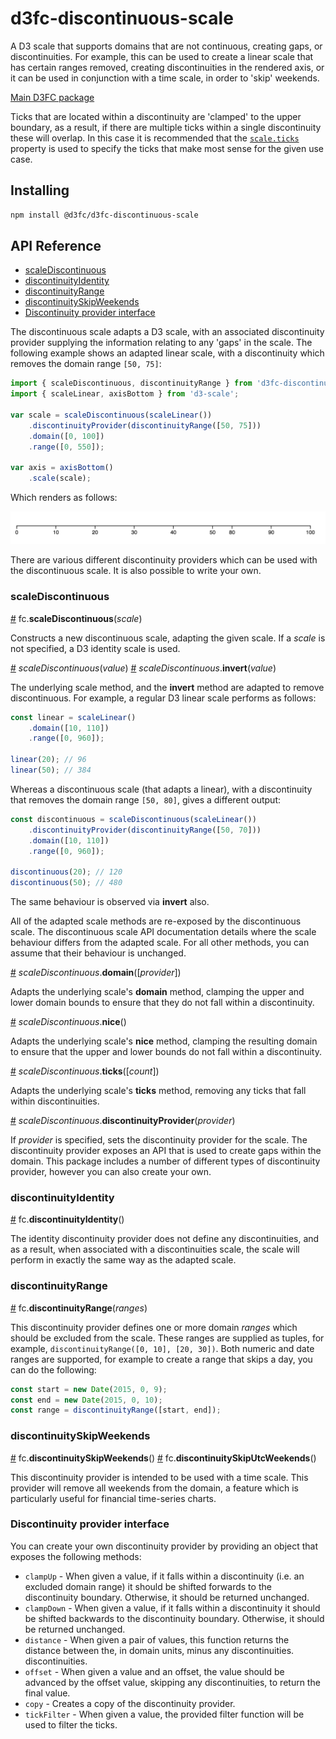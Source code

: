 # d3fc-discontinuous-scale

A D3 scale that supports domains that are not continuous, creating gaps, or discontinuities. For example, this can be used to create a linear scale that has certain ranges removed, creating discontinuities in the rendered axis, or it can be used in conjunction with a time scale, in order to 'skip' weekends.

[Main D3FC package](https://github.com/d3fc/d3fc)

Ticks that are located within a discontinuity are 'clamped' to the upper boundary, as a result, if there are multiple ticks within a single discontinuity these will overlap. In this case it is recommended that the [`scale.ticks`](https://github.com/d3/d3-scale#ticks) property is used to specify the ticks that make most sense for the given use case.

## Installing

```bash
npm install @d3fc/d3fc-discontinuous-scale
```

## API Reference

* [scaleDiscontinuous](#scaleDiscontinuous)
* [discontinuityIdentity](#discontinuityIdentity)
* [discontinuityRange](#discontinuityRange)
* [discontinuitySkipWeekends](#discontinuitySkipWeekends)
* [Discontinuity provider interface](#discontinuity-provider-interface)

The discontinuous scale adapts a D3 scale, with an associated discontinuity provider supplying the information relating to any 'gaps' in the scale. The following example shows an adapted linear scale, with a discontinuity which removes the domain range `[50, 75]`:

```javascript
import { scaleDiscontinuous, discontinuityRange } from 'd3fc-discontinuous-scale';
import { scaleLinear, axisBottom } from 'd3-scale';

var scale = scaleDiscontinuous(scaleLinear())
    .discontinuityProvider(discontinuityRange([50, 75]))
    .domain([0, 100])
    .range([0, 550]);

var axis = axisBottom()
    .scale(scale);
```

Which renders as follows:

<img src="screenshots/discontinuous-scale.png" />

There are various different discontinuity providers which can be used with the discontinuous scale. It is also possible to write your own.

### scaleDiscontinuous

<a name="scaleDiscontinuous" href="#scaleDiscontinuous">#</a> fc.**scaleDiscontinuous**(*scale*)

Constructs a new discontinuous scale, adapting the given scale. If a *scale* is not specified, a D3 identity scale is used.

<a name="scaleDiscontinuous_" href="#scaleDiscontinuous_">#</a> *scaleDiscontinuous*(*value*)
<a name="scaleDiscontinuous_invert" href="#scaleDiscontinuous_invert">#</a> *scaleDiscontinuous*.**invert**(*value*)

The underlying scale method, and the **invert** method are adapted to remove discontinuous. For example, a regular D3 linear scale performs as follows:

```javascript
const linear = scaleLinear()
    .domain([10, 110])
    .range([0, 960]);

linear(20); // 96
linear(50); // 384
```

Whereas a discontinuous scale (that adapts a linear), with a discontinuity that removes the domain range `[50, 80]`, gives a different output:

```javascript
const discontinuous = scaleDiscontinuous(scaleLinear())
    .discontinuityProvider(discontinuityRange([50, 70]))
    .domain([10, 110])
    .range([0, 960]);

discontinuous(20); // 120
discontinuous(50); // 480
```

The same behaviour is observed via **invert** also.

All of the adapted scale methods are re-exposed by the discontinuous scale. The discontinuous scale API documentation details where the scale behaviour differs from the adapted scale. For all other methods, you can assume that their behaviour is unchanged.

<a name="scaleDiscontinuous_domain" href="#scaleDiscontinuous_domain">#</a> *scaleDiscontinuous*.**domain**([*provider*])

Adapts the underlying scale's **domain** method, clamping the upper and lower domain bounds to ensure that they do not fall within a discontinuity.

<a name="scaleDiscontinuous_nice" href="#scaleDiscontinuous_nice">#</a> *scaleDiscontinuous*.**nice**()

Adapts the underlying scale's **nice** method, clamping the resulting domain to ensure that the upper and lower bounds do not fall within a discontinuity.

<a name="scaleDiscontinuous_ticks" href="#scaleDiscontinuous_ticks">#</a> *scaleDiscontinuous*.**ticks**([*count*])

Adapts the underlying scale's **ticks** method, removing any ticks that fall within discontinuities.

<a name="scaleDiscontinuous_discontinuityProvider" href="#scaleDiscontinuous_discontinuityProvider">#</a> *scaleDiscontinuous*.**discontinuityProvider**(*provider*)

If *provider* is specified, sets the discontinuity provider for the scale. The discontinuity provider exposes an API that is used to create gaps within the domain. This package includes a number of different types of discontinuity provider, however you can also create your own.

### discontinuityIdentity

<a name="discontinuityIdentity" href="#discontinuityIdentity">#</a> fc.**discontinuityIdentity**()

The identity discontinuity provider does not define any discontinuities, and as a result, when associated with a discontinuities scale, the scale will perform in exactly the same way as the adapted scale.

### discontinuityRange

<a name="discontinuityRange" href="#discontinuityRange">#</a> fc.**discontinuityRange**(*ranges*)

This discontinuity provider defines one or more domain *ranges* which should be excluded from the scale. These ranges are supplied as tuples, for example, `discontinuityRange([0, 10], [20, 30])`. Both numeric and date ranges are supported, for example to create a range that skips a day, you can do the following:

```javascript
const start = new Date(2015, 0, 9);
const end = new Date(2015, 0, 10);
const range = discontinuityRange([start, end]);
```

### discontinuitySkipWeekends

<a name="discontinuitySkipWeekends" href="#discontinuitySkipWeekends">#</a> fc.**discontinuitySkipWeekends**()
<a name="discontinuitySkipUtcWeekends" href="#discontinuitySkipUtcWeekends">#</a> fc.**discontinuitySkipUtcWeekends**()

This discontinuity provider is intended to be used with a time scale. This provider will remove all weekends from the domain, a feature which is particularly useful for financial time-series charts.

### Discontinuity provider interface

You can create your own discontinuity provider by providing an object that exposes the following methods:

 + `clampUp` - When given a value, if it falls within a discontinuity (i.e. an excluded domain range) it should be shifted forwards to the discontinuity boundary. Otherwise, it should be returned unchanged.
 + `clampDown` - When given a value, if it falls within a discontinuity it should be shifted backwards to the discontinuity boundary. Otherwise, it should be returned unchanged.
 + `distance` - When given a pair of values, this function returns the distance between the, in domain units, minus any discontinuities.
 discontinuities.
 + `offset` - When given a value and an offset, the value should be advanced by the offset value, skipping any discontinuities, to return the final value.
 + `copy` - Creates a copy of the discontinuity provider.
 + `tickFilter` - When given a value, the provided filter function will be used to filter the ticks.
